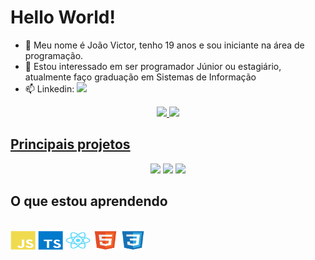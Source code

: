 # Hello World!

- 👋 Meu nome é João Victor, tenho 19 anos e sou iniciante na área de programação.
- 👀 Estou interessado em ser programador Júnior ou estagiário, atualmente faço graduação em Sistemas de Informação
- 📫 Linkedin:  <a href="https://www.linkedin.com/in/joaovictornogueira/" target="_blank"><img src="https://img.shields.io/badge/-LinkedIn-%230077B5?style=for-the-badge&logo=linkedin&logoColor=white" target="_blank"></a> 

<div align="center">
  <a href="https://github.com/joaovnogueira">
  <img height="180em" src="https://github-readme-stats.vercel.app/api?username=joaovnogueira&show_icons=true&theme=midnight-purple&include_all_commits=true&count_private=true"/>
  <img height="180em" src="https://github-readme-stats.vercel.app/api/top-langs/?username=joaovnogueira&layout=compact&langs_count=7&theme=midnight-purple"/>
</div>
  
## Principais projetos
<div align="center">
  <a href="https://github.com/joaovnogueira/ignews"><img height="100em"  src="https://github-readme-stats.vercel.app/api/pin/?username=joaovnogueira&repo=ignews&theme=jolly"/></a>
  <a href="https://github.com/joaovnogueira/Portfolio_Juliana"><img height="100em"  src="https://github-readme-stats.vercel.app/api/pin/?username=joaovnogueira&repo=Portfolio-Juliana&theme=jolly"/></a>
  <a href="https://github.com/joaovnogueira/dtmoney"><img height="100em"  src="https://github-readme-stats.vercel.app/api/pin/?username=joaovnogueira&repo=dtmoney&theme=jolly"/></a>
</div>
  
## O que estou aprendendo
<div style="display: inline_block"><br>
  <img align="center" alt="Rafa-Js" height="30" width="40" src="https://raw.githubusercontent.com/devicons/devicon/master/icons/javascript/javascript-plain.svg">
  <img align="center" alt="Rafa-Ts" height="30" width="40" src="https://raw.githubusercontent.com/devicons/devicon/master/icons/typescript/typescript-plain.svg">
  <img align="center" alt="Rafa-React" height="30" width="40" src="https://raw.githubusercontent.com/devicons/devicon/master/icons/react/react-original.svg">
  <img align="center" alt="Rafa-HTML" height="30" width="40" src="https://raw.githubusercontent.com/devicons/devicon/master/icons/html5/html5-original.svg">
  <img align="center" alt="Rafa-CSS" height="30" width="40" src="https://raw.githubusercontent.com/devicons/devicon/master/icons/css3/css3-original.svg">
</div>



<!---
joaovnogueira/joaovnogueira is a ✨ special ✨ repository because its `README.md` (this file) appears on your GitHub profile.
You can click the Preview link to take a look at your changes.
--->
